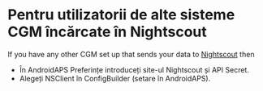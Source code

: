 # Pentru utilizatorii de alte sisteme CGM încărcate în Nightscout

If you have any other CGM set up that sends your data to [Nightscout](https://nightscout.github.io/) then

- În AndroidAPS Preferințe introduceți site-ul Nightscout și API Secret.
- Alegeți NSClient în ConfigBuilder (setare în AndroidAPS).
